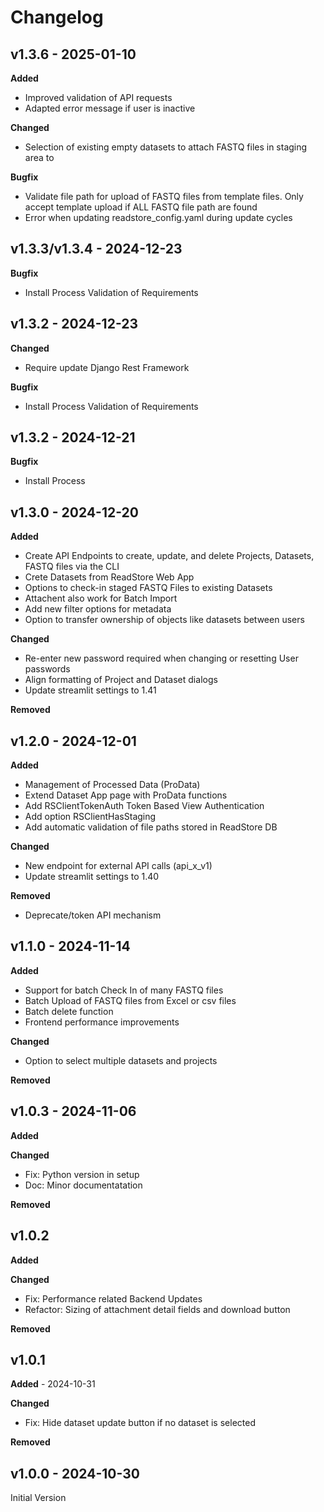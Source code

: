 # Changelog

## v1.3.6 - 2025-01-10

**Added**

- Improved validation of API requests
- Adapted error message if user is inactive

**Changed**

- Selection of existing empty datasets to attach FASTQ files in staging area to

**Bugfix**

-  Validate file path for upload of FASTQ files from template files. Only accept template upload if ALL FASTQ file path are found
- Error when updating readstore_config.yaml during update cycles

## v1.3.3/v1.3.4 - 2024-12-23

**Bugfix**

- Install Process Validation of Requirements

## v1.3.2 - 2024-12-23

**Changed**

- Require update Django Rest Framework

**Bugfix**

- Install Process Validation of Requirements

## v1.3.2 - 2024-12-21

**Bugfix**

- Install Process

## v1.3.0 - 2024-12-20

**Added**

- Create API Endpoints to create, update, and delete Projects, Datasets, FASTQ files via the CLI
- Crete Datasets from ReadStore Web App
- Options to check-in staged FASTQ Files to existing Datasets
- Attachent also work for Batch Import 
- Add new filter options for metadata
- Option to transfer ownership of objects like datasets between users

**Changed**

- Re-enter new password required when changing or resetting User passwords
- Align formatting of Project and Dataset dialogs
- Update streamlit settings to 1.41

**Removed**

## v1.2.0 - 2024-12-01

**Added**

- Management of Processed Data (ProData)
- Extend Dataset App page with ProData functions
- Add RSClientTokenAuth Token Based View Authentication
- Add option RSClientHasStaging
- Add automatic validation of file paths stored in ReadStore DB

**Changed**

- New endpoint for external API calls (api_x_v1)
- Update streamlit settings to 1.40

**Removed**
- Deprecate/token API mechanism

## v1.1.0 - 2024-11-14

**Added**

- Support for batch Check In of many FASTQ files
- Batch Upload of FASTQ files from Excel or csv files
- Batch delete function
- Frontend performance improvements

**Changed**

- Option to select multiple datasets and projects

**Removed**

## v1.0.3  - 2024-11-06

**Added**

**Changed**

- Fix: Python version in setup
- Doc: Minor documentatation

**Removed**

## v1.0.2

**Added**

**Changed**

- Fix: Performance related Backend Updates
- Refactor: Sizing of attachment detail fields and download button

**Removed**


## v1.0.1

**Added** - 2024-10-31

**Changed**

- Fix: Hide dataset update button if no dataset is selected

**Removed**

## v1.0.0 - 2024-10-30

Initial Version